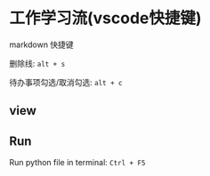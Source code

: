 # 工作学习流(vscode快捷键)

markdown 快捷键

删除线: `alt + s`

待办事项勾选/取消勾选: `alt + c`

## view

## Run

Run python file in terminal: `Ctrl + F5`
